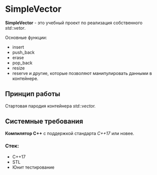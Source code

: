 # SimpleVector
**SimpleVector** - это учебный проект по реализация собственного *std::vetor*.

Основные функции:

- insert
- push_back
- erase
- pop_back
- resize
- reserve и другие, которые позволяют манипулировать данными в контейнере.

## Принцип работы

Стартовая пародия контейнера *std::vector.*

## Системные требования
**Компилятор С++** с поддержкой стандарта *C++17* или новее.

### Стек:
- C++17
- STL
- Юнит тестирование
